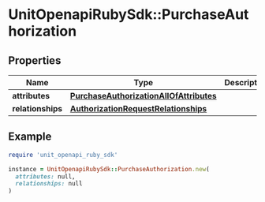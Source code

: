 # UnitOpenapiRubySdk::PurchaseAuthorization

## Properties

| Name | Type | Description | Notes |
| ---- | ---- | ----------- | ----- |
| **attributes** | [**PurchaseAuthorizationAllOfAttributes**](PurchaseAuthorizationAllOfAttributes.md) |  | [optional] |
| **relationships** | [**AuthorizationRequestRelationships**](AuthorizationRequestRelationships.md) |  |  |

## Example

```ruby
require 'unit_openapi_ruby_sdk'

instance = UnitOpenapiRubySdk::PurchaseAuthorization.new(
  attributes: null,
  relationships: null
)
```

